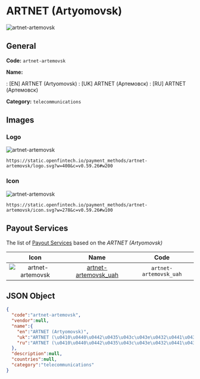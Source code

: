 
# ARTNET (Artyomovsk) 
![artnet-artemovsk](https://static.openfintech.io/payment_methods/artnet-artemovsk/logo.svg?w=400&c=v0.59.26#w200)  

## General 
**Code:** `artnet-artemovsk` 
 
**Name:** 
 
:	[EN] ARTNET (Artyomovsk) 
:	[UK] ARTNET (Артемовск) 
:	[RU] ARTNET (Артемовск) 
 
**Category:** `telecommunications` 
 

## Images 

### Logo 
![artnet-artemovsk](https://static.openfintech.io/payment_methods/artnet-artemovsk/logo.svg?w=400&c=v0.59.26#w200)  

```
https://static.openfintech.io/payment_methods/artnet-artemovsk/logo.svg?w=400&c=v0.59.26#w200
```  

### Icon 
![artnet-artemovsk](https://static.openfintech.io/payment_methods/artnet-artemovsk/icon.svg?w=278&c=v0.59.26#w100)  

```
https://static.openfintech.io/payment_methods/artnet-artemovsk/icon.svg?w=278&c=v0.59.26#w100
```  

## Payout Services 
 
The list of [Payout Services](/payout-services/) based on the _ARTNET (Artyomovsk)_ 

|Icon|Name|Code| 
|:---:|:---:|:---:| 
|![artnet-artemovsk](https://static.openfintech.io/payout_methods/artnet-artemovsk/icon.svg?w=278&c=v0.59.26#w40) |[artnet-artemovsk_uah](/payout-services/artnet-artemovsk_uah/)|`artnet-artemovsk_uah`| 
 

## JSON Object 

```json
{
  "code":"artnet-artemovsk",
  "vendor":null,
  "name":{
    "en":"ARTNET (Artyomovsk)",
    "uk":"ARTNET (\u0410\u0440\u0442\u0435\u043c\u043e\u0432\u0441\u043a)",
    "ru":"ARTNET (\u0410\u0440\u0442\u0435\u043c\u043e\u0432\u0441\u043a)"
  },
  "description":null,
  "countries":null,
  "category":"telecommunications"
}
```  
